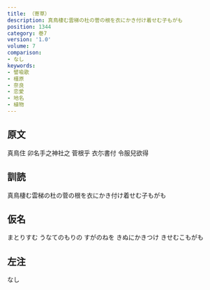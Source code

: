 ```yaml
---
title: （寄草）
description: 真鳥棲む雲梯の杜の菅の根を衣にかき付け着せむ子もがも
position: 1344
category: 巻7
version: '1.0'
volume: 7
comparison:
- なし
keywords:
- 譬喩歌
- 橿原
- 奈良
- 恋愛
- 地名
- 植物
---
```


## 原文

真鳥住 卯名手之神社之 菅根乎 衣尓書付 令服兒欲得

## 訓読

真鳥棲む雲梯の杜の菅の根を衣にかき付け着せむ子もがも

## 仮名

まとりすむ うなてのもりの すがのねを きぬにかきつけ きせむこもがも

## 左注

なし
